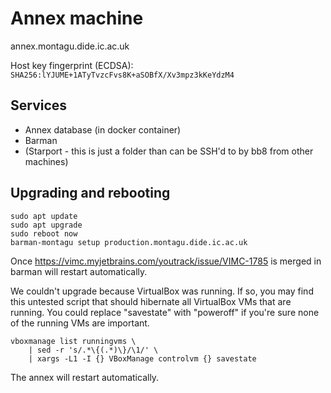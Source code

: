 # Annex machine
annex.montagu.dide.ic.ac.uk

Host key fingerprint (ECDSA): `SHA256:lYJUME+1ATyTvzcFvs8K+aSOBfX/Xv3mpz3kKeYdzM4`

## Services
* Annex database (in docker container)
* Barman
* (Starport - this is just a folder than can be SSH'd to by bb8 from other machines)

## Upgrading and rebooting
```
sudo apt update
sudo apt upgrade
sudo reboot now
barman-montagu setup production.montagu.dide.ic.ac.uk
```

Once https://vimc.myjetbrains.com/youtrack/issue/VIMC-1785 is merged in barman
will restart automatically.

We couldn't upgrade because VirtualBox was running. If so, you may find this
untested script that should hibernate all VirtualBox VMs that are running. You
could replace "savestate" with "poweroff" if you're sure none of the running VMs
are important.

```
vboxmanage list runningvms \
    | sed -r 's/.*\{(.*)\}/\1/' \
    | xargs -L1 -I {} VBoxManage controlvm {} savestate
```

The annex will restart automatically.
